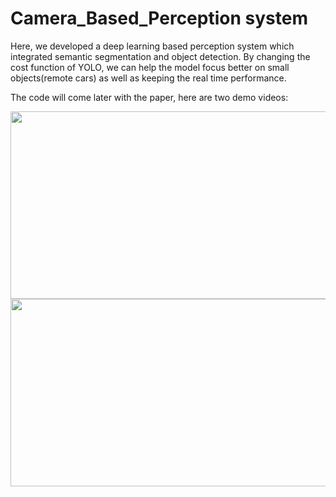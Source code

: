 # Camera_Based_Perception system

Here, we developed a deep learning based perception system which integrated semantic segmentation and object detection. By changing the cost function of YOLO, we can help the model focus better on small objects(remote cars) as well as keeping the real time performance. 

The code will come later with the paper, here are two demo videos:


<img src="https://github.com/placeforyiming/Camera_Perception/blob/master/video1.gif" width="600" height="300" />

<img src="https://github.com/placeforyiming/Camera_Perception/blob/master/video2.gif" width="600" height="300" />
